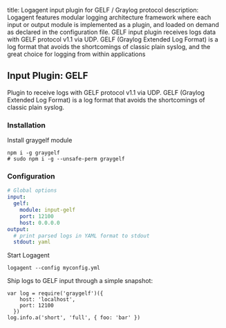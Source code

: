 title: Logagent input plugin for GELF / Graylog protocol
description: Logagent features modular logging architecture framework where each input or output module is implemented as a plugin, and loaded on demand as declared in the configuration file. GELF input plugin receives logs data with GELF protocol v1.1 via UDP. GELF (Graylog Extended Log Format) is a log format that avoids the shortcomings of classic plain syslog, and the great choice for logging from within applications

## Input Plugin: GELF 

Plugin to receive logs with GELF protocol v1.1 via UDP. GELF (Graylog Extended Log Format) is a log format that avoids the shortcomings of classic plain syslog.

### Installation 

Install graygelf module 

```
npm i -g graygelf
# sudo npm i -g --unsafe-perm graygelf 
```

### Configuration

```yaml
# Global options
input:
  gelf: 
    module: input-gelf
    port: 12100
    host: 0.0.0.0
output:
  # print parsed logs in YAML format to stdout   
  stdout: yaml 
```

Start Logagent

```
logagent --config myconfig.yml
```

Ship logs to GELF input through a simple snapshot:

``` 
var log = require('graygelf')({
    host: 'localhost',
    port: 12100
  })
log.info.a('short', 'full', { foo: 'bar' })
``` 
